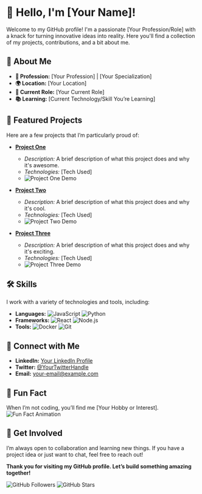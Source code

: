 # 👋 Hello, I'm [Your Name]!

Welcome to my GitHub profile! I'm a passionate [Your Profession/Role] with a knack for turning innovative ideas into reality. Here you'll find a collection of my projects, contributions, and a bit about me.

## 🌟 About Me

- **🔧 Profession:** [Your Profession] | [Your Specialization]
- **🌍 Location:** [Your Location]
- **💼 Current Role:** [Your Current Role]
- **📚 Learning:** [Current Technology/Skill You’re Learning]

## 🚀 Featured Projects

Here are a few projects that I’m particularly proud of:

- **[Project One](link-to-project)**
  - *Description:* A brief description of what this project does and why it's awesome.
  - *Technologies:* [Tech Used]
  - ![Project One Demo](https://media.giphy.com/media/your-project-one-demo-gif-url/giphy.gif)

- **[Project Two](link-to-project)**
  - *Description:* A brief description of what this project does and why it's cool.
  - *Technologies:* [Tech Used]
  - ![Project Two Demo](https://media.giphy.com/media/your-project-two-demo-gif-url/giphy.gif)

- **[Project Three](link-to-project)**
  - *Description:* A brief description of what this project does and why it's exciting.
  - *Technologies:* [Tech Used]
  - ![Project Three Demo](https://media.giphy.com/media/your-project-three-demo-gif-url/giphy.gif)

## 🛠️ Skills

I work with a variety of technologies and tools, including:

- **Languages:** ![JavaScript](https://img.shields.io/badge/-JavaScript-F7DF1C?logo=javascript&logoColor=000) ![Python](https://img.shields.io/badge/-Python-3776AB?logo=python&logoColor=fff)
- **Frameworks:** ![React](https://img.shields.io/badge/-React-61DAFB?logo=react&logoColor=000) ![Node.js](https://img.shields.io/badge/-Node.js-339933?logo=node.js&logoColor=fff)
- **Tools:** ![Docker](https://img.shields.io/badge/-Docker-2496ED?logo=docker&logoColor=fff) ![Git](https://img.shields.io/badge/-Git-F05032?logo=git&logoColor=fff)

## 🔗 Connect with Me

- **LinkedIn:** [Your LinkedIn Profile](link-to-linkedin)
- **Twitter:** [@YourTwitterHandle](link-to-twitter)
- **Email:** [your-email@example.com](mailto:your-email@example.com)

## 🎨 Fun Fact

When I’m not coding, you’ll find me [Your Hobby or Interest]. ![Fun Fact Animation](https://media.giphy.com/media/your-fun-fact-animation-url/giphy.gif)

## 🚀 Get Involved

I’m always open to collaboration and learning new things. If you have a project idea or just want to chat, feel free to reach out!

**Thank you for visiting my GitHub profile. Let’s build something amazing together!**

![GitHub Followers](https://img.shields.io/github/followers/yourusername?style=social) ![GitHub Stars](https://img.shields.io/github/stars/yourusername?style=social)
